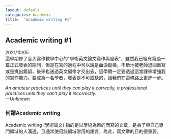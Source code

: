 ```yaml
---
layout: default
categories: Academic
title:  "Academic writing #1"
---  
```

## Academic writing #1  
2021/10/05  
這學期修了臺大寫作教學中心的"學術英文論文寫作與發表"，雖然我已經有寫過一篇正式發表的期刊，但是在寫的過程中可以說是血淚縱橫，不斷地被老師退回重寫或是挑出錯誤，後來也送過英文編修才交出去，這學期一定要透過這堂課來增強我的寫作能力。要成為一名學者，發表是不可或缺的，讓我們在這條路上更進一步。  
  
*An amateur practices until they can play it correctly, a professional practices until they can't play it incorrectly.  
&mdash;Unknown*  
  
### 何謂Academic writing  
Academic writing (學術論文) 指的是以學術為目的而寫的文章，是為了與自己專門領域的人溝通，且通常使用該領域常用的語言，為此，寫文章的目的很重要。
